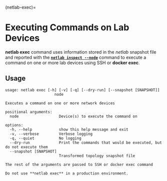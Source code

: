 (netlab-exec)=
# Executing Commands on Lab Devices

**netlab exec** command uses information stored in the _netlab_ snapshot file and reported with the **[`netlab inspect --node`](inspect.md)** command to execute a command on one or more lab devices using SSH or **docker exec**.

## Usage

```text
usage: netlab exec [-h] [-v] [-q] [--dry-run] [--snapshot [SNAPSHOT]]                      
                      node

Executes a command on one or more network devices

positional arguments:
  node                  Device(s) to execute the command on

options:
  -h, --help            show this help message and exit
  -v, --verbose         Verbose logging
  -q, --quiet           No logging
  --dry-run             Print the commands that would be executed, but do not execute them
  --snapshot [SNAPSHOT]
                        Transformed topology snapshot file

The rest of the arguments are passed to SSH or docker exec command
```

```{warning}
Do not use **netlab exec** in a production environment.
```
